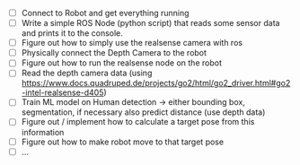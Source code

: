 - [ ] Connect to Robot and get everything running
- [ ] Write a simple ROS Node (python script) that reads some sensor data and prints it to the console.
- [ ] Figure out how to simply use the realsense camera with ros
- [ ] Physically connect the Depth Camera to the robot
- [ ] Figure out how to run the realsense node on the robot
- [ ] Read the depth camera data (using https://www.docs.quadruped.de/projects/go2/html/go2_driver.html#go2-intel-realsense-d405)
- [ ] Train ML model on Human detection -> either bounding box, segmentation, if necessary also predict distance (use depth data)
- [ ] Figure out / implement how to calculate a target pose from this information
- [ ] Figure out how to make robot move to that target pose
- [ ] ...
